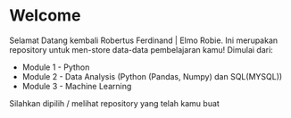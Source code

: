 # Welcome

Selamat Datang kembali Robertus Ferdinand | Elmo Robie.
Ini merupakan repository untuk men-store data-data pembelajaran kamu! Dimulai dari:
- Module 1 - Python
- Module 2 - Data Analysis (Python (Pandas, Numpy) dan SQL(MYSQL))
- Module 3 - Machine Learning


Silahkan dipilih / melihat repository yang telah kamu buat

